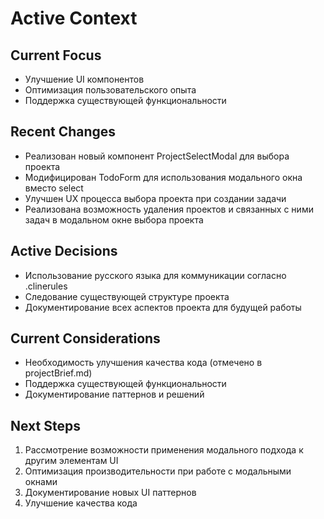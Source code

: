 # Active Context

## Current Focus
- Улучшение UI компонентов
- Оптимизация пользовательского опыта
- Поддержка существующей функциональности

## Recent Changes
- Реализован новый компонент ProjectSelectModal для выбора проекта
- Модифицирован TodoForm для использования модального окна вместо select
- Улучшен UX процесса выбора проекта при создании задачи
- Реализована возможность удаления проектов и связанных с ними задач в модальном окне выбора проекта

## Active Decisions
- Использование русского языка для коммуникации согласно .clinerules
- Следование существующей структуре проекта
- Документирование всех аспектов проекта для будущей работы

## Current Considerations
- Необходимость улучшения качества кода (отмечено в projectBrief.md)
- Поддержка существующей функциональности
- Документирование паттернов и решений

## Next Steps
1. Рассмотрение возможности применения модального подхода к другим элементам UI
2. Оптимизация производительности при работе с модальными окнами
3. Документирование новых UI паттернов
4. Улучшение качества кода
